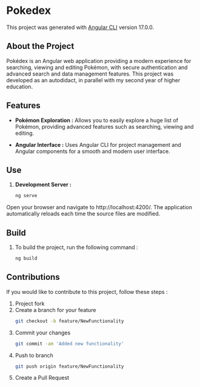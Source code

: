 # Pokedex

This project was generated with [Angular CLI](https://github.com/angular/angular-cli) version 17.0.0.

## About the Project

Pokédex is an Angular web application providing a modern experience for searching, viewing and editing Pokémon, with secure authentication and advanced search and data management features. This project was developed as an autodidact, in parallel with my second year of higher education.

## Features

- **Pokémon Exploration :** Allows you to easily explore a huge list of Pokémon, providing advanced features such as searching, viewing and editing.
  
- **Angular Interface :** Uses Angular CLI for project management and Angular components for a smooth and modern user interface.

## Use

1. **Development Server :**
   ```bash
   ng serve
Open your browser and navigate to http://localhost:4200/. The application automatically reloads each time the source files are modified.

## Build

1. To build the project, run the following command :
   ```bash
   ng build

## Contributions

If you would like to contribute to this project, follow these steps :

1. Project fork
2. Create a branch for your feature
   ```bash
   git checkout -b feature/NewFunctionality
3. Commit your changes
   ```bash
   git commit -am 'Added new functionality'
4. Push to branch
   ```bash
   git push origin feature/NewFunctionality
5. Create a Pull Request
